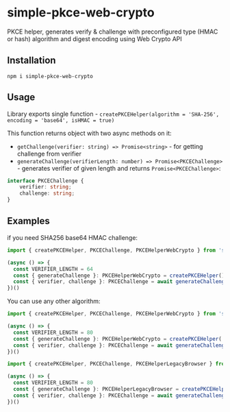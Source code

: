 # simple-pkce-web-crypto
PKCE helper, generates verify & challenge with preconfigured type (HMAC or hash) algorithm and digest encoding using Web Crypto API

## Installation

```shell script
npm i simple-pkce-web-crypto
```

## Usage

Library exports single function - `createPKCEHelper(algorithm = 'SHA-256', encoding = 'base64', isHMAC = true)`

This function returns object with two async methods on it: 
 * `getChallenge(verifier: string) => Promise<string>` - for getting challenge from verifier
 * `generateChallenge(verifierLength: number) => Promise<PKCEChallenge>` - generates verifier of given length and returns `Promise<PKCEChallenge>`:
 
```typescript
interface PKCEChallenge {
    verifier: string;
    challenge: string;
}
```

## Examples

if you need SHA256 base64 HMAC challenge:

```typescript
import { createPKCEHelper, PKCEChallenge, PKCEHelperWebCrypto } from 'simple-pkce-web-crypto'

(async () => {
  const VERIFIER_LENGTH = 64
  const { generateChallenge }: PKCEHelperWebCrypto = createPKCEHelper()
  const { verifier, challenge }: PKCEChallenge = await generateChallenge(VERIFIER_LENGTH)
})()
```

You can use any other algorithm:

```typescript
import { createPKCEHelper, PKCEChallenge, PKCEHelperWebCrypto } from 'simple-pkce-web-crypto'

(async () => {
  const VERIFIER_LENGTH = 80
  const { generateChallenge }: PKCEHelperWebCrypto = createPKCEHelper('SHA-512')
  const { verifier, challenge }: PKCEChallenge = await generateChallenge(VERIFIER_LENGTH)
})()
```

```typescript
import { createPKCEHelper, PKCEChallenge, PKCEHelperLegacyBrowser } from 'simple-pkce-web-crypto'

(async () => {
  const VERIFIER_LENGTH = 80
  const { generateChallenge }: PKCEHelperLegacyBrowser = createPKCEHelper('SHA-224', 'hex', false)
  const { verifier, challenge }: PKCEChallenge = await generateChallenge(VERIFIER_LENGTH)
})()
```
